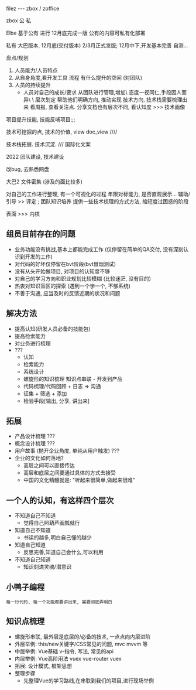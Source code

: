 filez --- zbox / zoffice

zbox 公 私

Elbe  基于公有 进行  12月底完成一版  公有的内容可私有化部署

私有 大巴版本, 12月底(交付版本)  2/3月正式发版; 12月中下,开发基本完善 自测...

盘点/规划
1. 人员能力/人员特点
2. 从自身角度,看开发工具 流程 有什么提升的空间 (对团队)
3. 人员的持续提升
	 - 人员对自己的成长/要求 从团队进行管理,增加\  态度一视同仁,手段因人而异\ \ 层次划定
			帮助他们明确方向, 推动实现
			技术方向, 技术栈需要梳理出来
	 看周报, 查看关注点.
	 分享文档也有层次不同, 看认知度 >>> 技术画像

 项目提升技能, 技能反哺项目;;;

技术可挖掘的点, 技术的价值,  view doc_view ////

技术栈拓展. 技术沉淀.   ///  国际化文案

2022 团队建设, 技术建设


改bug, 去熟悉网盘

大巴2 文件密集 (涉及的面比较多)


对自己的工作进行整理, 有一个可视化的过程
年限对标能力, 是否直观展示...  辅助/引导 >> 评定 ;  团队知识培养
提供一些技术梳理的方式方法,  缩短度过困惑的阶段

表面 >>> 内核


## 组员目前存在的问题
  - 业务功能没有挑战,基本上都能完成工作 (仅停留在简单的QA交付, 没有深刻认识到开发的工作)
  - 对代码的好坏仅停留在bvt阶段(bvt冒烟测试)
  - 没有从头开始做项目, 对项目的认知度不够
  - 对自己的学习方向和职业规划比较模糊 (比较迷茫, 没有目的)
  - 热衷对知识盲区的探索 (遇到一个学一个, 不够系统)
  - 不善于沟通, 应当及时的反馈近期的状况和问题

## 解决方法
  - 提高认知(研发人员必备的技能包)
  - 提高检索能力
  - 对业务进行梳理
  - ???
    - 认知
    - 检索能力
    - 系统设计
    - 螺旋形的知识梳理  知识点串联 - 开发到产品
    - 代码梳理/代码回顾 + 日志 => 沟通
    - 征集 + 筛选 + 添加
    - 检验手段[输出, 分享, 讲出来]


## 拓展
  - 产品设计梳理 ???
  - 概念设计梳理 ???
  - 用户故事 (抛开企业角度, 单纯从用户触发) ???
  - 企业的文化如何落地?
    - 高层之间可以直接传达
    - 高层和底层之间要通过具体的方式去接受
    - 中国的文化精髓就是: "听起来很简单,做起来很难"


## 一个人的认知，有这样四个层次
   - 不知道自己不知道
     - 觉得自己照葫芦画瓢就行
   - 知道自己不知道
     - 书读的越多,明白自己懂的越少
   - 知道自己知道
     - 反思完善,知道自己会什么,可以利用
   - 不知道自己知道
     - 知识刻进灵魂/潜意识

## 小鸭子编程
    每一行代码, 每一个功能都要讲出来, 需要彻底弄明白

## 知识点梳理
- 螺旋形串联, 最外层是底层的/必备的技术, 一点点向内层进阶
- 外层举例: this/new关键字/CSS常见的问题, mvc mvvm 等
- 中层举例: Vue基础 v-指令, 写法, 常见的api
- 内层举例: Vue高阶用法 vuex vue-router vuex
- 拓展: 设计模式, 框架思想
- 整理步骤
  * 先整理Vue的学习路线,在串联到我们的项目,进行现场举例






